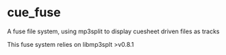 cue_fuse
========

A fuse file system, using mp3split to display cuesheet driven files as tracks

This fuse system relies on libmp3splt >v0.8.1

